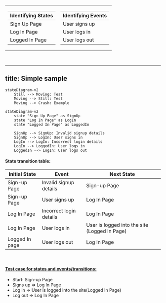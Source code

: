 <table>
<tr><td>

|  Identifying States |         
|---|
|  Sign Up Page |
|  Log In Page |
|  Logged In Page |

</td><td>

|  Identifying Events |
|---|
|  User signs up |
|  User logs in |
|  User logs out |

</td></tr> </table>

<br>


---
title: Simple sample
---
```mermaid
stateDiagram-v2
    Still --> Moving: Test
    Moving --> Still: Test
    Moving --> Crash: Example
```

```mermaid
stateDiagram-v2
    state "Sign Up Page" as SignUp
    state "Log In Page" as LogIn
    state "Logged In Page" as LoggedIn
    
    SignUp --> SignUp: Invalid signup details
    SignUp --> LogIn: User signs in
    LogIn --> LogIn: Incorrect login details
    LogIn --> LoggedIn: User logs in
    LoggedIn --> LogIn: User logs out
```



####  State transition table:

|  Initial State | Event  | Next State  |
|---|---|---|
|  Sign-up Page |  Invalid signup details | Sign-up Page  |
|  Sign-up Page |  User signs up | Log In Page  |
|  Log In Page |  Incorrect login details | Log In Page  |
|  Log In Page |  User logs in |  User is logged into the site (Logged In Page) |
|  Logged In page | User logs out  | Log In Page  |

<br>

#### <u>Test case for states and events/transitions:</u>
* Start: Sign-up Page
* Signs up => Log In Page
* Log in => User is logged into the site(Logged In Page)
* Log out => Log In Page

